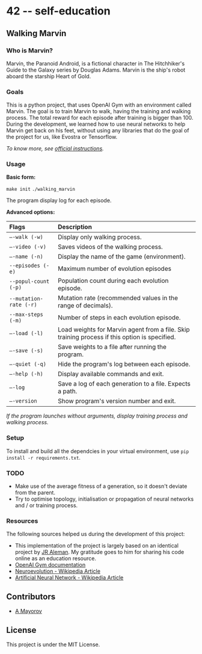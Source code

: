 # 42 -- self-education

## Walking Marvin

### Who is Marvin?

Marvin, the Paranoid Android, is a fictional character in
The Hitchhiker's Guide to the Galaxy series by Douglas Adams.
Marvin is the ship's robot aboard the starship Heart of Gold.

### Goals

This is a python project, that uses OpenAI Gym with an environment called Marvin.
The goal is to train Marvin to walk, having the training and walking process.
The total reward for each episode after training is bigger than 100. During the
development, we learned how to use neural networks to help Marvin
get back on his feet, without using any libraries that do the goal of the
project for us, like Evostra or Tensorflow.

*To know more, see [official instructions](resources/walking-marvin.pdf).*

### Usage

**Basic form:**

`make init`
`./walking_marvin`

The program display log for each episode.

**Advanced options:**

| Flags               | Description                                                                                   |
| :----------------------- |:--------------------------------------------------------------------------------------------- |
| `–-walk (-w)`       | Display only walking process.                                                                 |
| `–-video (-v)`      | Saves videos of the walking process.                                                          |
| `–-name (-n)`       | Display the name of the game (environment).                                                   |
| `--episodes (-e)` | Maximum number of evolution episodes                                                     |
| `--popul-count (-p)` | Population count during each evolution episode.                                              |
| `--mutation-rate (-r)`       | Mutation rate (recommended values in the range of decimals).                                  |
| `--max-steps (-m)`   | Number of steps in each evolution episode.                                               |
| `–-load (-l)`       | Load weights for Marvin agent from a file. Skip training process if this option is specified. |
| `–-save (-s)`       | Save weights to a file after running the program.                                             |
| `–-quiet (-q)`      | Hide the program's log between each episode.                                                  |
| `–-help (-h)`       | Display available commands and exit.                                                          |
| `–-log`             | Save a log of each generation to a file. Expects a path.                                      |
| `–-version`         | Show program's version number and exit.                                                       |

*If the program launches without arguments, display training process and walking
process.*

### Setup

To install and build all the dependcies in your virtual environment, use
`pip install -r requirements.txt`.

### TODO

* Make use of the average fitness of a generation, so it doesn't deviate from the parent.
* Try to optimise topology, initialisation or propagation of neural networks and / or training process.

### Resources

The following sources helped us during the development of this project:

* This implementation of the project is largely based on an identical project by [JR Aleman](github.com/jraleman/42_Walking_Marvin). My gratitude goes to him for sharing his code online as an education resource.
* [OpenAI Gym documentation](https://gym.openai.com/docs)
* [Neuroevolution - Wikipedia Article](https://en.wikipedia.org/wiki/Neuroevolution)
* [Artificial Neural Network - Wikipedia Article](https://en.wikipedia.org/wiki/Artificial_neural_network)

## Contributors

* [A Mayorov](https://github.com/almayor/)

## License

This project is under the MIT License.
